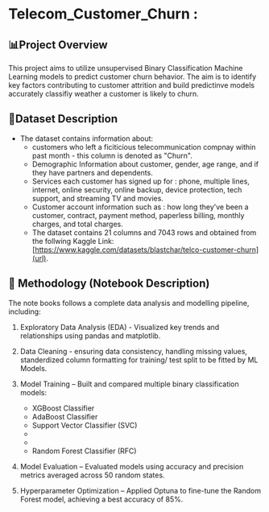 # Telecom_Customer_Churn : 

## 📊Project Overview
This project aims to utilize unsupervised Binary Classification Machine Learning models to predict customer churn behavior. The aim is to identify key factors contributing to customer attrition and build predictinve models accurately classifiy weather a customer is likely to churn. 

## 🧾Dataset Description
* The dataset contains information about:
  *  customers who left a ficiticious telecommunication compnay within past month - this column is denoted as "Churn".
  *  Demographic Information about customer, gender, age range, and if they have partners and dependents.
  *  Services each customer has signed up for :  phone, multiple lines, internet, online security, online backup, device protection, tech support, and streaming TV and movies.
  *  Customer account information such as :  how long they’ve been a customer, contract, payment method, paperless billing, monthly charges, and total charges.
  *  The dataset contains 21 columns and 7043 rows and obtained from the follwing Kaggle Link:[https://www.kaggle.com/datasets/blastchar/telco-customer-churn](url).

 ## 🧠 Methodology (Notebook Description)
 The note books follows a complete data analysis and modelling pipeline, including: 
 1. Exploratory Data Analysis (EDA) - Visualized key trends and relationships using pandas and matplotlib.
 2. Data Cleaning  - ensuring data consistency, handling missing values, standerdized column formatting for training/ test split to be fitted by ML Models.
 3. Model Training – Built and compared multiple binary classification models:

      * XGBoost Classifier 
      * AdaBoost Classifier
      * Support Vector Classifier (SVC) 
      *
      *
      * Random Forest Classifier (RFC)



4. Model Evaluation – Evaluated models using accuracy and precision metrics averaged across 50 random states.

5. Hyperparameter Optimization – Applied Optuna to fine-tune the Random Forest model, achieving a best accuracy of 85%.

